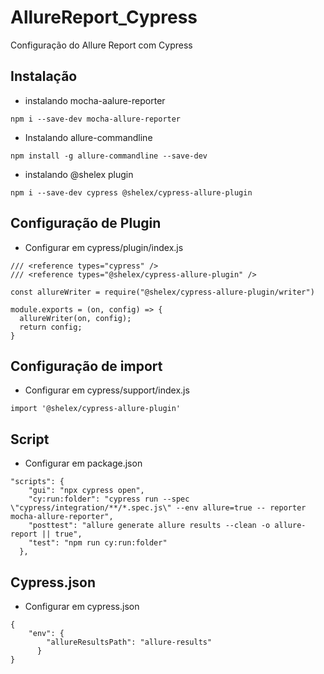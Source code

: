 # AllureReport_Cypress
Configuração do Allure Report com Cypress

## Instalação

* instalando mocha-aalure-reporter

```
npm i --save-dev mocha-allure-reporter
```

* Instalando allure-commandline

```
npm install -g allure-commandline --save-dev
```

* instalando @shelex plugin

```
npm i --save-dev cypress @shelex/cypress-allure-plugin 
```

## Configuração de Plugin

* Configurar em cypress/plugin/index.js

```
/// <reference types="cypress" />
/// <reference types="@shelex/cypress-allure-plugin" />

const allureWriter = require("@shelex/cypress-allure-plugin/writer")

module.exports = (on, config) => {
  allureWriter(on, config);
  return config;
}
```

## Configuração de import

* Configurar em cypress/support/index.js

```
import '@shelex/cypress-allure-plugin'
```
## Script

* Configurar em package.json

```
"scripts": {
    "gui": "npx cypress open",
    "cy:run:folder": "cypress run --spec \"cypress/integration/**/*.spec.js\" --env allure=true -- reporter mocha-allure-reporter",
    "posttest": "allure generate allure results --clean -o allure-report || true",
    "test": "npm run cy:run:folder"
  },
```

## Cypress.json

* Configurar em cypress.json

```
{
    "env": { 
        "allureResultsPath": "allure-results"
      }
}
```
